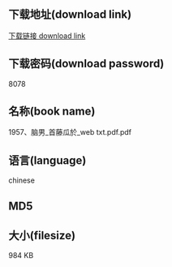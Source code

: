 ## 下载地址(download link)
[下载链接 download link](https://tutu365.netlify.app/?s=1957%E3%80%81%E8%84%91%E7%94%B7_%E9%A6%96%E8%97%A4%E7%93%9C%E6%96%BC_web+txt.pdf)

## 下载密码(download password)
8078

## 名称(book name)
1957、脑男_首藤瓜於_web txt.pdf.pdf

## 语言(language)
chinese

## MD5


## 大小(filesize)
984 KB
